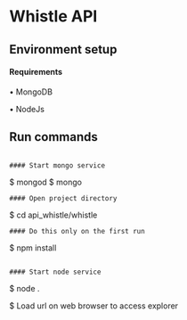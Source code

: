 # Whistle API
## Environment setup 

#### Requirements

• MongoDB

• NodeJs

## Run commands
```

#### Start mongo service
```
$ mongod
$ mongo
```
#### Open project directory
```
$ cd api_whistle/whistle

```
#### Do this only on the first run
```
$ npm install
```

#### Start node service
```
$ node .

$ Load url on web browser to access explorer
```
